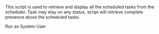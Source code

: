 This script is used to retrieve and display all the scheduled tasks from the scheduler. Task may stay on any status, script will retrieve complete presence about the scheduled tasks.

Run as System User